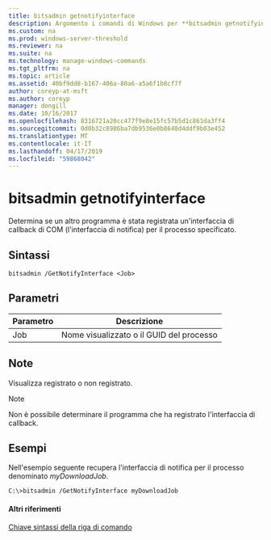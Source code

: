 ```yaml
---
title: bitsadmin getnotifyinterface
description: Argomento i comandi di Windows per **bitsadmin getnotifyinterface** -determina se un'interfaccia di callback COM per il processo specificato è registrato da un altro programma.
ms.custom: na
ms.prod: windows-server-threshold
ms.reviewer: na
ms.suite: na
ms.technology: manage-windows-commands
ms.tgt_pltfrm: na
ms.topic: article
ms.assetid: 40bf9dd8-b167-406a-80a6-a5a6f1b8cf7f
author: coreyp-at-msft
ms.author: coreyp
manager: dongill
ms.date: 10/16/2017
ms.openlocfilehash: 8316721a20cc477f9e8e15fc57b5d1c861da3ff4
ms.sourcegitcommit: 0d0b32c8986ba7db9536e0b8648d4ddf9b03e452
ms.translationtype: MT
ms.contentlocale: it-IT
ms.lasthandoff: 04/17/2019
ms.locfileid: "59868042"
---
```

# <a name="bitsadmin-getnotifyinterface"></a>bitsadmin getnotifyinterface

Determina se un altro programma è stata registrata un'interfaccia di callback di COM (l'interfaccia di notifica) per il processo specificato.

## <a name="syntax"></a>Sintassi

```
bitsadmin /GetNotifyInterface <Job>
```

## <a name="parameters"></a>Parametri

|Parametro|Descrizione|
|---------|-----------|
|Job|Nome visualizzato o il GUID del processo|

## <a name="remarks"></a>Note

Visualizza registrato o non registrato.

> [!NOTE]
> Non è possibile determinare il programma che ha registrato l'interfaccia di callback.

## <a name="BKMK_examples"></a>Esempi

Nell'esempio seguente recupera l'interfaccia di notifica per il processo denominato *myDownloadJob*.
```
C:\>bitsadmin /GetNotifyInterface myDownloadJob
```

#### <a name="additional-references"></a>Altri riferimenti

[Chiave sintassi della riga di comando](command-line-syntax-key.md)